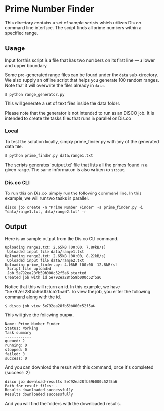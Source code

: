 # Prime Number Finder

This directory contains a set of sample scripts which utilizes Dis.co command line interface. The script finds all prime numbers within a specified range.

## Usage

Input for this script is a file that has two numbers on its first line &mdash; a lower and upper boundary.

Some pre-generated range files can be found under the `data` sub-directory. 
We also supply an offline script that helps you generate 100 random ranges. Note that it will overwrite the files already in `data`.

```
$ python range_generator.py
```

This will generate a set of text files inside the data folder.

Please note that the generator is not intended to run as an DISCO job. It is intended to create the tasks files that runs in parallel on Dis.co 

### Local 

To test the solution locally, simply prime_finder.py with any of the generated data file. 
```
$ python prime_finder.py data/range1.txt
```
The scripts generates 'output.txt' file that lists all the primes found in a given range. 
The same information is also written to `stdout`.

### Dis.co CLI

To run this on Dis.co, simply run the following command line. In this example, we will run two tasks in parallel.

```
disco job create -n "Prime Number Finder" -s prime_finder.py -i "data/range1.txt, data/range2.txt" -r

```

## Output

Here is an sample output from the Dis.co CLI command.

```
Uploading range1.txt: 2.65kB [00:00, 7.88kB/s]                                  
 Uploaded input file data/range1.txt
Uploading range2.txt: 2.65kB [00:00, 8.22kB/s]                                  
 Uploaded input file data/range2.txt
Uploading prime_finder.py: 4.06kB [00:00, 12.8kB/s]                             
 Script file uploaded
 Job 5e792ea28fb59b000c52f5a6 started
Created job with id 5e792ea28fb59b000c52f5a6
```
Notice that this will return an id. In this example, we have "5e792ea28fb59b000c52f5a6". 
To view the job, you enter the following command along with the id.  

```
$ disco job view 5e792ea28fb59b000c52f5a6

```

This will give the following output. 

```
Name: Prime Number Finder
Status: Working 
Task summary
------------
queued: 2
running: 0
stopped: 0
failed: 0
success: 0
```

And you can download the result with this command, once it's completed (success: 2)

```
disco job download-results 5e792ea28fb59b000c52f5a6
Path for result files: .
Results downloaded successfully
Results downloaded successfully
```

And you will find the folders with the downloaded results. 






